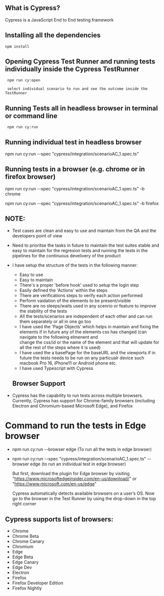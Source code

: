 
## What is Cypress?
Cypress is a JavaScript End to End testing framework

## Installing all the dependencies

    npm install

## Opening Cypress Test Runner and running tests individually inside the Cypress TestRunner

     npm run cy:open

     select individual scenario to run and see the outcome inside the TestRunner

## Running Tests all in headless browser in terminal or command line

     npm run cy:run 

## Running individual test in headless browser

   npm run cy:run --spec "cypress/integration/scenarioAC_1.spec.ts"


## Running tests in a browser (e.g. chrome or in firefox browser)

   npm run cy:run --spec "cypress/integration/scenarioAC_1.spec.ts" -b chrome

   npm run cy:run --spec "cypress/integration/scenarioAC_1.spec.ts" -b firefox


## NOTE:
- Test cases are clean and easy to use and maintain from the QA and the developers point of view
- Need to prioritse the tasks in future to maintain the test suites stable and easy to maintain for the regresion tests and running the tests in the pipelines for the continuous develivery of the product

- I have setup the structure of the tests in the following manner:
  -   Easy to use
  -   Easy to maintain
  -   There's a proper 'before hook' used to setup the login step
  -   Easily defined the 'Actions' within the steps
  -   There are verifications steps to verify each action performed 
  -   Perform vaidation of the elements to be present/visible
  -   There are no sleeps/waits used in any scenrio or feature to improve the stability of the tests
  -   All the tests/scenarios are independent of each other and can run them separately or all in one go too
  -   I have used the 'Page Objects' which helps in maintain and fixing the elements if in future any of the elements css has changed (can navigate to the following elmenent and  
         change the css/id or the name of the element and that will update for all the rest of the steps where it is used) 
  -   I have used the a basePage for the baseURL and the viewports if in future the tests needs to be run on any particualr device such macbook Pro 16, iPhone11 or Android phone etc.
  -   I have used Typescript with Cypress


  ## Browser Support

 -   Cypress has the capability to run tests across multiple browsers. Currently, Cypress has support for Chrome-family browsers (including Electron and Chromium-based Microsoft Edge), and Firefox 

  # Command to run the tests in Edge browser
 -  npm run cy:run --browser edge (To run all the tests in edge browser)

 -  npm run cy:run --spec "cypress/integration/scenarioAC_1.spec.ts" --browser edge (to run an individual test in edge 
    browser)
    
    But first, download the plugin for Edge browser by visiting "https://www.microsoftedgeinsider.com/en-us/download/" or "https://www.microsoft.com/en-us/edge" 
    
    Cypress automatically detects available browsers on a user’s OS. Now go to the browser in the Test Runner by using the drop-down in the top right corner 

   ##    Cypress supports list of browsers:
 -  Chrome
 -  Chrome Beta
 -  Chrome Canary
 -  Chromium
 -  Edge
 -  Edge Beta
 -  Edge Canary
 -  Edge Dev
 -  Electron
 -  Firefox
 -  Firefox Developer Edition
 -  Firefox Nightly 
